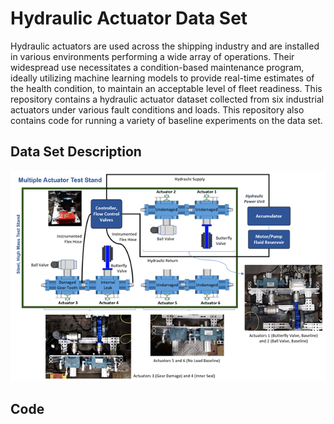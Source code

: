 # Hydraulic Actuator Data Set

Hydraulic actuators are used across the shipping industry and are installed in various environments performing a wide array of operations.  Their widespread use necessitates a condition-based maintenance program, ideally utilizing machine learning models to provide real-time estimates of the health condition, to maintain an acceptable level of fleet readiness.  This repository contains a hydraulic actuator dataset collected from six industrial actuators under various fault conditions and loads.  This repository also contains code for running a variety of baseline experiments on the data set.  

## Data Set Description

![teststand](Images/actuator.png)

## Code

